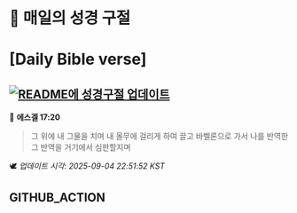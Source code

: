 # 🙏 매일의 성경 구절
# [Daily Bible verse]
## [![README에 성경구절 업데이트](https://github.com/DONGSUKA/first_test/actions/workflows/update-readme-bible.yml/badge.svg)](https://github.com/DONGSUKA/first_test/actions/workflows/update-readme-bible.yml)
<!-- START_BIBLE_VERSE -->
📖 **에스겔 17:20**
> 그 위에 내 그물을 치며 내 올무에 걸리게 하여 끌고 바벨론으로 가서 나를 반역한 그 반역을 거기에서 심판할지며

🕊️ _업데이트 시각: 2025-09-04 22:51:52 KST_
  <!-- END_BIBLE_VERSE -->
## GITHUB_ACTION
